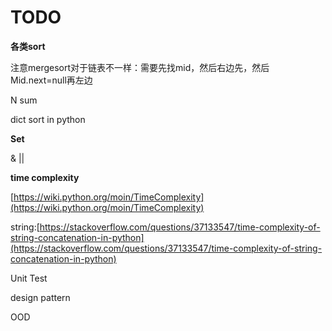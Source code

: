 # TODO

**各类sort**

注意mergesort对于链表不一样：需要先找mid，然后右边先，然后Mid.next=null再左边

N sum

dict sort in python

**Set**

& \|\|

**time complexity**

[https://wiki.python.org/moin/TimeComplexity](https://wiki.python.org/moin/TimeComplexity)

string:[https://stackoverflow.com/questions/37133547/time-complexity-of-string-concatenation-in-python](https://stackoverflow.com/questions/37133547/time-complexity-of-string-concatenation-in-python)

Unit Test

design pattern

OOD

